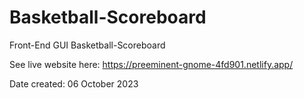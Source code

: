 # Basketball-Scoreboard
 Front-End GUI Basketball-Scoreboard

See live website here: https://preeminent-gnome-4fd901.netlify.app/

Date created: ‎06 ‎October ‎2023
